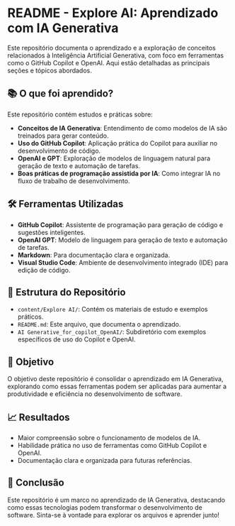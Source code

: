 # README - Explore AI: Aprendizado com IA Generativa

Este repositório documenta o aprendizado e a exploração de conceitos relacionados à Inteligência Artificial Generativa, com foco em ferramentas como o GitHub Copilot e OpenAI. Aqui estão detalhadas as principais seções e tópicos abordados.

## 📚 O que foi aprendido?

Este repositório contém estudos e práticas sobre:

- **Conceitos de IA Generativa**: Entendimento de como modelos de IA são treinados para gerar conteúdo.
- **Uso do GitHub Copilot**: Aplicação prática do Copilot para auxiliar no desenvolvimento de código.
- **OpenAI e GPT**: Exploração de modelos de linguagem natural para geração de texto e automação de tarefas.
- **Boas práticas de programação assistida por IA**: Como integrar IA no fluxo de trabalho de desenvolvimento.

## 🛠️ Ferramentas Utilizadas

- **GitHub Copilot**: Assistente de programação para geração de código e sugestões inteligentes.
- **OpenAI GPT**: Modelo de linguagem para geração de texto e automação de tarefas.
- **Markdown**: Para documentação clara e organizada.
- **Visual Studio Code**: Ambiente de desenvolvimento integrado (IDE) para edição de código.

## 📂 Estrutura do Repositório

- `content/Explore AI/`: Contém os materiais de estudo e exemplos práticos.
- `README.md`: Este arquivo, que documenta o aprendizado.
- `AI Generative_for_copilot_OpenAI/`: Subdiretório com exemplos específicos de uso do Copilot e OpenAI.

## 🚀 Objetivo

O objetivo deste repositório é consolidar o aprendizado em IA Generativa, explorando como essas ferramentas podem ser aplicadas para aumentar a produtividade e eficiência no desenvolvimento de software.

## 📈 Resultados

- Maior compreensão sobre o funcionamento de modelos de IA.
- Habilidade prática no uso de ferramentas como GitHub Copilot e OpenAI.
- Documentação clara e organizada para futuras referências.

## 📝 Conclusão

Este repositório é um marco no aprendizado de IA Generativa, destacando como essas tecnologias podem transformar o desenvolvimento de software. Sinta-se à vontade para explorar os arquivos e aprender junto!
